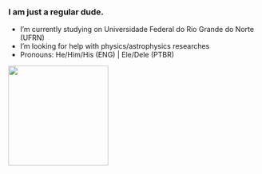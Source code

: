 ### I am just a regular dude. 

- I’m currently studying on Universidade Federal do Rio Grande do Norte (UFRN)
- I’m looking for help with physics/astrophysics researches 
- Pronouns: He/Him/His (ENG) | Ele/Dele (PTBR)

<div>
  <a href="https://beacons.ai/synthbe">
  <img height="200em" src="https://github-readme-stats.vercel.app/api?username=synthbe&show_icons=true&theme=merko&include_all_commits=true&count_private=true"/>
 </div>
  
